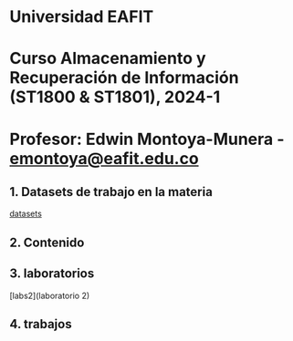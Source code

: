 # Universidad EAFIT
# Curso Almacenamiento y Recuperación de Información (ST1800 & ST1801), 2024-1
# Profesor: Edwin Montoya-Munera - emontoya@eafit.edu.co


## 1. Datasets de trabajo en la materia
[datasets](datasets)

## 2. Contenido

## 3. laboratorios
[labs2](laboratorio 2)

## 4. trabajos
